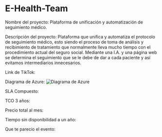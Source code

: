 # E-Health-Team

Nombre del proyecto: Plataforma de unificación y automatización de seguimiento médico.

Descripción del proyecto: Plataforma que unifica y automatiza el protocolo de seguimiento médico, esto siendo el proceso de toma de análisis y recibimiento de tratamiento que normalmente lleva mucho tiempo con el procedimiento actual del seguro social. Mediante una I.A. y una página web se determina el seguimiento que se le debe de dar a cada paciente y así evitamos intermediarios innecesarios. 

Link de TikTok: 

Diagrama de Azure: ![Diagrama de Azure](https://user-images.githubusercontent.com/87103059/127759260-6b9d23b3-96a1-4a12-a6e4-1b5c64824daa.jpeg)

SLA Compuesto:

TCO 3 años:

Precio total al mes: 

Tiempo sin disponibilidad a un año:

Que te parecio el evento:

